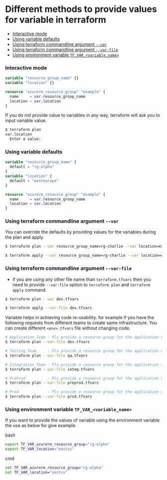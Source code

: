 # Different methods to provide values for variable in terraform

- [Interactive mode](#interactive-mode)
- [Using variable defaults](#)
- [Using terraform commandline argument `--var`](#using-terraform-commandline-argument-`--var`) 
- [Using terraform commandline argument `--var-file`](#using-terraform-commandline-argument-`--var-file`)
- [Using environment variable `TF_VAR_<variable_name>`](#using-environment-variable-`TF_VAR_<variable_name>`)


### Interactive mode
```terraform
variable "resource_group_name" {}
variable "location" {}

resource "azurerm_resource_group" "example" {
  name     = var.resource_group_name
  location = var.location
}
```
If you do not provide value to variables in any way, terraform will ask you to input variable value.
```bash
$ terraform plan
var.location
  Enter a value: 

```

### Using variable defaults
```terraform
variable "resource_group_name" {
  default = "rg-alpha"
}
variable "location" {
  default = "westeurope"
}

resource "azurerm_resource_group" "example" {
  name     = var.resource_group_name
  location = var.location
}
```

### Using terraform commandline argument `--var`
You can override the defaults by providing values for the variables during the plan and apply.

```bash
$ terraform plan --var resource_group_name=rg-charlie --var location=eastus

$ terraform apply --var resource_group_name=rg-charlie --var location=eastus
```

### Using terraform commandline argument `--var-file`
- if you are using any other file name than `terraform.tfvars` then you need to provide `--var-file` option to `terraform plan` and `terraform apply` command.

```bash
$ terraform plan --var dev.tfvars

$ terraform apply --var-file dev.tfvars 
```
Variable helps in achieving code re-usability.
for example if you have the following requests from different teams to create same infrastructure. You can create different `<env>.tfvars` file without changing code.
```bash
# Application Team - Pls provide a resource group for the application deployment for Dev Environment
$ terraform plan --var-file dev.tfvars

# Testing Team     - Pls provide a resource group for the application deployment for QA Environment
$ terraform plan --var-file qa.tfvars

# Integration Team - Pls provide a resource group for the application deployment for Integ Environment
$ terraform plan --var-file integ.tfvars

# PreProd          - Pls provide a resource group for the application deployment for ProProd Environment
$ terraform plan --var-file preprod.tfvars

# Prod             - Pls provide a resource group for the application deployment for Prod Environment
$ terraform plan --var-file prod.tfvars
```

### Using environment variable `TF_VAR_<variable_name>`

If you want to provide the values of variable using the environment variable the use as below for give example.

bash
```bash
export TF_VAR_azurerm_resource_group="rg-alpha"
export TF_VAR_location="eastus"
```
cmd
```cmd
set TF_VAR_azurerm_resource_group="rg-alpha"
set TF_VAR_location="eastus"
```